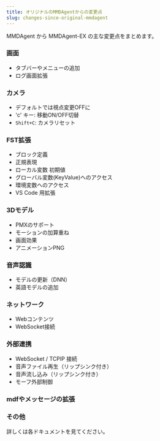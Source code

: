 ```yaml
---
title: オリジナルのMMDAgentからの変更点
slug: changes-since-original-mmdagent
---
```


MMDAgent から MMDAgent-EX の主な変更点をまとめます。

### 画面

- タブバーやメニューの追加
- ログ画面拡張

### カメラ

- デフォルトでは視点変更OFFに
- 'c' キー: 移動ON/OFF切替
- `Shift+C`: カメラリセット

### FST拡張

- ブロック定義
- 正規表現
- ローカル変数 初期値
- グローバル変数(KeyValue)へのアクセス
- 環境変数へのアクセス
- VS Code 用拡張

### 3Dモデル

- PMXのサポート
- モーションの加算重ね
- 画面効果
- アニメーションPNG

### 音声認識

- モデルの更新（DNN）
- 英語モデルの追加

### ネットワーク

- Webコンテンツ
- WebSocket接続

### 外部連携

- WebSocket / TCPIP 接続
- 音声ファイル再生（リップシンク付き）
- 音声流し込み（リップシンク付き）
- モーフ外部制御

### mdfやメッセージの拡張

### その他

詳しくは各ドキュメントを見てください。
